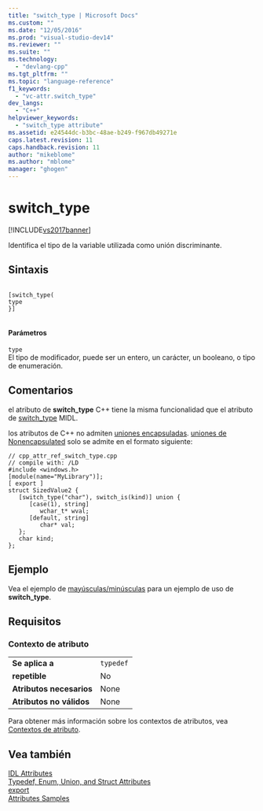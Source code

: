 ```yaml
---
title: "switch_type | Microsoft Docs"
ms.custom: ""
ms.date: "12/05/2016"
ms.prod: "visual-studio-dev14"
ms.reviewer: ""
ms.suite: ""
ms.technology: 
  - "devlang-cpp"
ms.tgt_pltfrm: ""
ms.topic: "language-reference"
f1_keywords: 
  - "vc-attr.switch_type"
dev_langs: 
  - "C++"
helpviewer_keywords: 
  - "switch_type attribute"
ms.assetid: e24544dc-b3bc-48ae-b249-f967db49271e
caps.latest.revision: 11
caps.handback.revision: 11
author: "mikeblome"
ms.author: "mblome"
manager: "ghogen"
---
```

# switch_type
[!INCLUDE[vs2017banner](../assembler/inline/includes/vs2017banner.md)]

Identifica el tipo de la variable utilizada como unión discriminante.  
  
## Sintaxis  
  
```  
  
[switch_type(  
type  
}]  
  
```  
  
#### Parámetros  
 `type`  
 El tipo de modificador, puede ser un entero, un carácter, un booleano, o tipo de enumeración.  
  
## Comentarios  
 el atributo de **switch\_type** C\+\+ tiene la misma funcionalidad que el atributo de [switch\_type](http://msdn.microsoft.com/library/windows/desktop/aa367276) MIDL.  
  
 los atributos de C\+\+ no admiten [uniones encapsuladas](http://msdn.microsoft.com/library/windows/desktop/aa366811).  [uniones de Nonencapsulated](http://msdn.microsoft.com/library/windows/desktop/aa367119) solo se admite en el formato siguiente:  
  
```  
// cpp_attr_ref_switch_type.cpp  
// compile with: /LD  
#include <windows.h>  
[module(name="MyLibrary")];  
[ export ]  
struct SizedValue2 {  
   [switch_type("char"), switch_is(kind)] union {  
      [case(1), string]  
         wchar_t* wval;  
      [default, string]  
         char* val;  
   };  
   char kind;  
};  
```  
  
## Ejemplo  
 Vea el ejemplo de [mayúsculas\/minúsculas](../windows/case-cpp.md) para un ejemplo de uso de **switch\_type**.  
  
## Requisitos  
  
### Contexto de atributo  
  
|||  
|-|-|  
|**Se aplica a**|`typedef`|  
|**repetible**|No|  
|**Atributos necesarios**|None|  
|**Atributos no válidos**|None|  
  
 Para obtener más información sobre los contextos de atributos, vea [Contextos de atributo](../windows/attribute-contexts.md).  
  
## Vea también  
 [IDL Attributes](../windows/idl-attributes.md)   
 [Typedef, Enum, Union, and Struct Attributes](../windows/typedef-enum-union-and-struct-attributes.md)   
 [export](../windows/export.md)   
 [Attributes Samples](http://msdn.microsoft.com/es-es/558ebdb2-082f-44dc-b442-d8d33bf7bdb8)